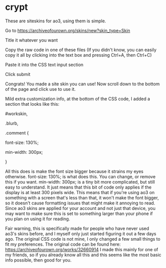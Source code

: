 # crypt

These are siteskins for ao3, using them is simple.

Go to https://archiveofourown.org/skins/new?skin_type=Skin

Title it whatever you want

Copy the raw code in one of these files (If you didn't know, you can easily copy it all by clicking into the text box and pressing Ctrl+A, then Ctrl+C)

Paste it into the CSS text input section

Click submit

Congrats! You made a site skin you can use! Now scroll down to the bottom of the page and click use to use it.


Mild extra customization info, at the bottom of the CSS code, I added a section that looks like this:

#workskin,

.blurb,

.comment {

font-size: 130%;

min-width: 300px;

}

All this does is make the font size bigger because it strains my eyes otherwise.
font-size: 130%; is what does this. You can change, or remove this if you want.
min-width: 300px; is a tiny bit more complicated, but still easy to understand. It just means that this bit of code only applies if the display is at least 300 pixels wide.
This means that if you're using ao3 on something with a screen that's less than that, it won't make the font bigger, so it doesn't cause formatting issues that might make it
annoying to read. Since ao3 skins are applied for your account and not just that device, you may want to make sure this is set to something larger than your phone if you plan on 
using it for reading.


Fair warning, this is specifically made for people who have never used ao3's skins before, and I myself only just started figuring it out a few days ago. The original CSS code
is not mine, I only changed a few small things to fit my preferences. The original code can be found here: https://archiveofourown.org/works/32660914
I made this mainly for one of my friends, so if you already know all this and this seems like the most basic info possible, then good for you.
